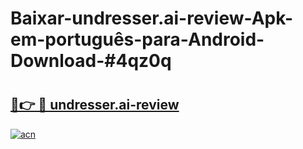 # Baixar-undresser.ai-review-Apk-em-português​-para-Android-Download-#4qz0q

# <h2><a href="https://ainizakaria.my?title=undresser.ai-review&ref=24M">🔗👉 🔴 undresser.ai-review</a></h2>

[![acn](https://github.com/user-attachments/assets/0f9c940e-d8b0-45ae-aac7-cd30a18b3e1c)](https://ainizakaria.my?title=undresser.ai-review&ref=24M)

